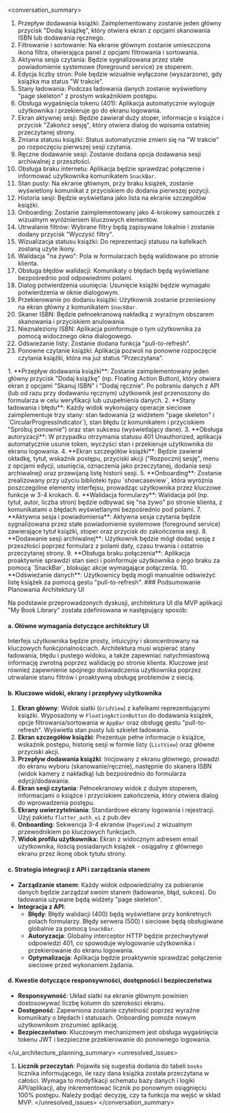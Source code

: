<conversation_summary>
<decisions>
1.  Przepływ dodawania książki: Zaimplementowany zostanie jeden główny przycisk "Dodaj książkę", który otwiera ekran z opcjami skanowania ISBN lub dodawania ręcznego.
2.  Filtrowanie i sortowanie: Na ekranie głównym zostanie umieszczona ikona filtra, otwierająca panel z opcjami filtrowania i sortowania.
3.  Aktywna sesja czytania: Będzie sygnalizowana przez stałe powiadomienie systemowe (foreground service) ze stoperem.
4.  Edycja liczby stron: Pole będzie wizualnie wyłączone (wyszarzone), gdy książka ma status "W trakcie".
5.  Stany ładowania: Podczas ładowania danych zostanie wyświetlony "page skeleton" z prostym wskaźnikiem postępu.
6.  Obsługa wygaśnięcia tokenu (401): Aplikacja automatycznie wyloguje użytkownika i przekieruje go do ekranu logowania.
7.  Ekran aktywnej sesji: Będzie zawierał duży stoper, informacje o książce i przycisk "Zakończ sesję", który otwiera dialog do wpisania ostatniej przeczytanej strony.
8.  Zmiana statusu książki: Status automatycznie zmieni się na "W trakcie" po rozpoczęciu pierwszej sesji czytania.
9.  Ręczne dodawanie sesji: Zostanie dodana opcja dodawania sesji archiwalnej z przeszłości.
10. Obsługa braku internetu: Aplikacja będzie sprawdzać połączenie i informować użytkownika komunikatem `SnackBar`.
11. Stan pusty: Na ekranie głównym, przy braku książek, zostanie wyświetlony komunikat z przyciskiem do dodania pierwszej pozycji.
12. Historia sesji: Będzie wyświetlana jako lista na ekranie szczegółów książki.
13. Onboarding: Zostanie zaimplementowany jako 4-krokowy samouczek z wizualnym wyróżnieniem kluczowych elementów.
14. Utrwalanie filtrów: Wybrane filtry będą zapisywane lokalnie i zostanie dodany przycisk "Wyczyść filtry".
15. Wizualizacja statusu książki: Do reprezentacji statusu na kafelkach zostaną użyte ikony.
16. Walidacja "na żywo": Pola w formularzach będą walidowane po stronie klienta.
17. Obsługa błędów walidacji: Komunikaty o błędach będą wyświetlane bezpośrednio pod odpowiednimi polami.
18. Dialog potwierdzenia usunięcia: Usunięcie książki będzie wymagało potwierdzenia w oknie dialogowym.
19. Przekierowanie po dodaniu książki: Użytkownik zostanie przeniesiony na ekran główny z komunikatem `SnackBar`.
20. Skaner ISBN: Będzie pełnoekranową nakładką z wyraźnym obszarem skanowania i przyciskiem anulowania.
21. Nieznaleziony ISBN: Aplikacja poinformuje o tym użytkownika za pomocą widocznego okna dialogowego.
22. Odświeżanie listy: Zostanie dodana funkcja "pull-to-refresh".
23. Ponowne czytanie książki: Aplikacja pozwoli na ponowne rozpoczęcie czytania książki, która ma już status "Przeczytana".
</decisions>
<matched_recommendations>
1.  **Przepływ dodawania książki**: Zostanie zaimplementowany jeden główny przycisk "Dodaj książkę" (np. Floating Action Button), który otwiera ekran z opcjami "Skanuj ISBN" i "Dodaj ręcznie". Po pobraniu danych z API (lub od razu przy dodawaniu ręcznym) użytkownik jest przenoszony do formularza w celu weryfikacji lub uzupełnienia danych.
2.  **Stany ładowania i błędu**: Każdy widok wykonujący operacje sieciowe zaimplementuje trzy stany: stan ładowania (z widżetem "page skeleton" i `CircularProgressIndicator`), stan błędu (z komunikatem i przyciskiem "Spróbuj ponownie") oraz stan sukcesu (wyświetlający dane).
3.  **Obsługa autoryzacji**: W przypadku otrzymania statusu 401 Unauthorized, aplikacja automatycznie usunie token, wyczyści stan i przekieruje użytkownika do ekranu logowania.
4.  **Ekran szczegółów książki**: Będzie zawierał okładkę, tytuł, wskaźnik postępu, przyciski akcji ("Rozpocznij sesję", menu z opcjami edycji, usunięcia, oznaczenia jako przeczytanej, dodania sesji archiwalnej) oraz przewijaną listę historii sesji.
5.  **Onboarding**: Zostanie zrealizowany przy użyciu biblioteki typu `showcaseview`, która wyróżnia poszczególne elementy interfejsu, prowadząc użytkownika przez kluczowe funkcje w 3-4 krokach.
6.  **Walidacja formularzy**: Walidacja pól (np. tytuł, autor, liczba stron) będzie odbywać się "na żywo" po stronie klienta, z komunikatami o błędach wyświetlanymi bezpośrednio pod polami.
7.  **Aktywna sesja i powiadomienia**: Aktywna sesja czytania będzie sygnalizowana przez stałe powiadomienie systemowe (foreground service) zawierające tytuł książki, stoper oraz przycisk do zakończenia sesji.
8.  **Dodawanie sesji archiwalnej**: Użytkownik będzie mógł dodać sesję z przeszłości poprzez formularz z polami daty, czasu trwania i ostatnio przeczytanej strony.
9.  **Obsługa braku połączenia**: Aplikacja proaktywnie sprawdzi stan sieci i poinformuje użytkownika o jego braku za pomocą `SnackBar`, blokując akcje wymagające połączenia.
10. **Odświeżanie danych**: Użytkownicy będą mogli manualnie odświeżyć listę książek za pomocą gestu "pull-to-refresh".
</matched_recommendations>
<ui_architecture_planning_summary>
### Podsumowanie Planowania Architektury UI

Na podstawie przeprowadzonych dyskusji, architektura UI dla MVP aplikacji "My Book Library" została zdefiniowana w następujący sposób:

#### a. Główne wymagania dotyczące architektury UI
Interfejs użytkownika będzie prosty, intuicyjny i skoncentrowany na kluczowych funkcjonalnościach. Architektura musi wspierać stany ładowania, błędu i pustego widoku, a także zapewniać natychmiastową informację zwrotną poprzez walidację po stronie klienta. Kluczowe jest również zapewnienie spójnego doświadczenia użytkownika poprzez utrwalanie stanu filtrów i proaktywną obsługę problemów z siecią.

#### b. Kluczowe widoki, ekrany i przepływy użytkownika
1.  **Ekran główny**: Widok siatki (`GridView`) z kafelkami reprezentującymi książki. Wyposażony w `FloatingActionButton` do dodawania książek, opcje filtrowania/sortowania w `AppBar` oraz obsługę gestu "pull-to-refresh". Wyświetla stan pusty lub szkielet ładowania.
2.  **Ekran szczegółów książki**: Prezentuje pełne informacje o książce, wskaźnik postępu, historię sesji w formie listy (`ListView`) oraz główne przyciski akcji.
3.  **Przepływ dodawania książki**: Inicjowany z ekranu głównego, prowadzi do ekranu wyboru (skanowanie/ręcznie), następnie do skanera ISBN (widok kamery z nakładką) lub bezpośrednio do formularza edycji/dodawania.
4.  **Ekran sesji czytania**: Pełnoekranowy widok z dużym stoperem, informacjami o książce i przyciskiem zakończenia, który otwiera dialog do wprowadzenia postępu.
5.  **Ekrany uwierzytelniania**: Standardowe ekrany logowania i rejestracji. Użyj pakietu `flutter_auth_ui` z pub.dev
6.  **Onboarding**: Sekwencja 3-4 ekranów (`PageView`) z wizualnym przewodnikiem po kluczowych funkcjach.
7.  **Widok profilu użytkownika:** Ekran z widocznym adresem email użytkownika, ilością posiadanych książek - osiągalny z głównego ekranu przez ikonę obok tytułu strony.
#### c. Strategia integracji z API i zarządzania stanem
-   **Zarządzanie stanem**: Każdy widok odpowiedzialny za pobieranie danych będzie zarządzał swoim stanem (ładowanie, błąd, sukces). Do ładowania używane będą widżety "page skeleton".
-   **Integracja z API**:
    -   **Błędy**: Błędy walidacji (400) będą wyświetlane przy konkretnych polach formularzy. Błędy serwera (500) i sieciowe będą obsługiwane globalnie za pomocą `SnackBar`.
    -   **Autoryzacja**: Globalny interceptor HTTP będzie przechwytywał odpowiedzi 401, co spowoduje wylogowanie użytkownika i przekierowanie do ekranu logowania.
    -   **Optymalizacja**: Aplikacja będzie proaktywnie sprawdzać połączenie sieciowe przed wykonaniem żądania.

#### d. Kwestie dotyczące responsywności, dostępności i bezpieczeństwa
-   **Responsywność**: Układ siatki na ekranie głównym powinien dostosowywać liczbę kolumn do szerokości ekranu.
-   **Dostępność**: Zapewniona zostanie czytelność poprzez wyraźne komunikaty o błędach i statusach. Onboarding pomoże nowym użytkownikom zrozumieć aplikację.
-   **Bezpieczeństwo**: Kluczowym mechanizmem jest obsługa wygaśnięcia tokenu JWT i bezpieczne przekierowanie do ponownego logowania.

</ui_architecture_planning_summary>
<unresolved_issues>
1.  **Licznik przeczytań**: Pojawiła się sugestia dodania do tabeli `books` licznika informującego, ile razy dana książka została przeczytana w całości. Wymaga to modyfikacji schematu bazy danych i logiki API/aplikacji, aby inkrementować licznik po ponownym osiągnięciu 100% postępu. Należy podjąć decyzję, czy ta funkcja ma wejść w skład MVP.
</unresolved_issues>
</conversation_summary>
